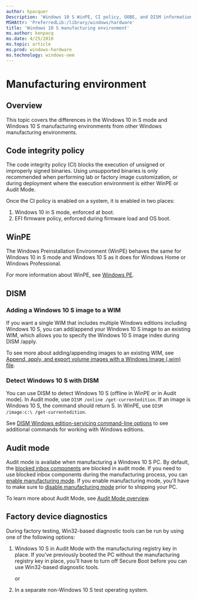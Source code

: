 ```yaml
---
author: kpacquer
Description: 'Windows 10 S WinPE, CI policy, OOBE, and DISM information.'
MSHAttr: 'PreferredLib:/library/windows/hardware'
title: 'Windows 10 S manufacturing environment'
ms.author: kenpacq
ms.date: 4/25/2018
ms.topic: article
ms.prod: windows-hardware
ms.technology: windows-oem
---
```


# Manufacturing environment

## Overview

This topic covers the differences in the Windows 10 in S mode and Windows 10 S manufacturing environments from other Windows manufacturing environments.

## Code integrity policy

The code integrity policy (CI) blocks the execution of unsigned or improperly signed binaries. Using unsupported binaries is only recommended when performing lab or factory image customization, or during deployment where the execution environment is either WinPE or Audit Mode.

Once the CI policy is enabled on a system, it is enabled in two places:
1. Windows 10 in S mode, enforced at boot.
2. EFI firmware policy, enforced during firmware load and OS boot.

## WinPE

The Windows Preinstallation Environment (WinPE) behaves the same for Windows 10 in S mode and Windows 10 S as it does for Windows Home or Windows Professional.


For more information about WinPE, see [Windows PE](winpe-intro.md).

## DISM

### Adding a Windows 10 S image to a WIM

If you want a single WIM that includes multiple Windows editions including Windows 10 S, you can add/append your Windows 10 S image to an existing WIM, which allows you to specify the Windows 10 S image index during DISM /apply.

To see more about adding/appending images to an existing WIM, see [Append, apply, and export volume images with a Windows Image (.wim) file](append-a-volume-image-to-an-existing-image-using-dism--s14.md).

### Detect Windows 10 S with DISM

You can use DISM to detect Windows 10 S (offline in WinPE or in Audit mode). In Audit mode, use `DISM /online /get-currentedition`. If an image is Windows 10 S, the command should return S. In WinPE, use `DISM /image:c:\ /get-currentedition`.

See [DISM Windows edition-servicing command-line options](dism-windows-edition-servicing-command-line-options.md) to see additional commands for working with Windows editions.

## Audit mode

Audit mode is availabe when manufacturing a Windows 10 S PC. By default, the [blocked inbox components](windows-10-s-planning.md#what-is-blocked-in-windows-10-in-s-mode) are blocked in audit mode. If you need to use blocked inbox components during the manufacturing process, you can [enable manufacturing mode](windows-10-s-manufacturing-mode.md#enable-manufacturing-mode-1). If you enable manufacturing mode, you'll have to make sure to [disable manufacturing mode](windows-10-s-manufacturing-mode.md#remove-the-manufacturing-registry-key) prior to shipping your PC.

To learn more about Audit Mode, see [Audit Mode overview](audit-mode-overview.md).


## Factory device diagnostics

During factory testing, Win32-based diagnostic tools can be run by using one of the following options:

1. Windows 10 S in Audit Mode with the manufacturing registry key in place. If you’ve previously booted the PC without the manufacturing registry key in place, you’ll have to turn off Secure Boot before you can use Win32-based diagnostic tools.

    or 

2. In a separate non-Windows 10 S test operating system.

